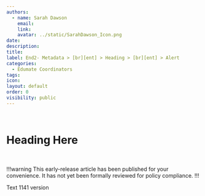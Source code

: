```yaml
---
authors:
  - name: Sarah Dawson
    email:
    link:
    avatar: ../static/SarahDawson_Icon.png
date:
description:
title:
label: End2- Metadata > [br][ent] > Heading > [br][ent] > Alert
categories:
  - Edumate Coordinators
tags:
icon:
layout: default
order: 0
visibility: public
---
```

<br>

# Heading Here
<br>

!!!warning
This early-release article has been published for your convenience. It has not yet been formally reviewed for policy compliance.
!!!

Text
1141 version